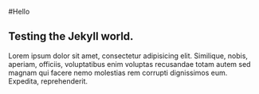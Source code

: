#Hello
## Testing the Jekyll world.

Lorem ipsum dolor sit amet, consectetur adipisicing elit. Similique, nobis, aperiam, officiis, voluptatibus enim voluptas recusandae totam autem sed magnam qui facere nemo molestias rem corrupti dignissimos eum. Expedita, reprehenderit.